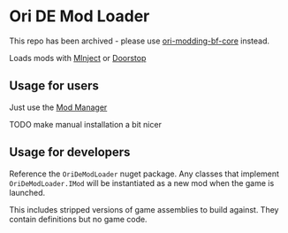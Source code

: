 # Ori DE Mod Loader

This repo has been archived - please use [ori-modding-bf-core](https://github.com/ori-community/ori-modding-bf-core) instead.

Loads mods with [MInject](https://github.com/EquiFox/MInject) or [Doorstop](https://github.com/NeighTools/UnityDoorstop)

## Usage for users

Just use the [Mod Manager](https://github.com/Kirefel/bf-mod-manager)

TODO make manual installation a bit nicer

## Usage for developers

Reference the `OriDeModLoader` nuget package. Any classes that implement `OriDeModLoader.IMod` will be instantiated as a new mod when the game is launched.

This includes stripped versions of game assemblies to build against. They contain definitions but no game code.
